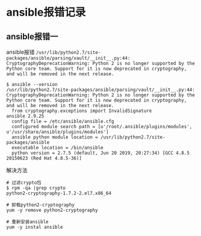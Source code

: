 # ansible报错记录

## ansible报错一

ansible报错 `/usr/lib/python2.7/site-packages/ansible/parsing/vault/__init__.py:44: CryptographyDeprecationWarning: Python 2 is no longer supported by the Python core team. Support for it is now deprecated in cryptography, and will be removed in the next release.`

```shell
$ ansible --version
/usr/lib/python2.7/site-packages/ansible/parsing/vault/__init__.py:44: CryptographyDeprecationWarning: Python 2 is no longer supported by the Python core team. Support for it is now deprecated in cryptography, and will be removed in the next release.
  from cryptography.exceptions import InvalidSignature
ansible 2.9.25
  config file = /etc/ansible/ansible.cfg
  configured module search path = [u'/root/.ansible/plugins/modules', u'/usr/share/ansible/plugins/modules']
  ansible python module location = /usr/lib/python2.7/site-packages/ansible
  executable location = /bin/ansible
  python version = 2.7.5 (default, Jun 20 2019, 20:27:34) [GCC 4.8.5 20150623 (Red Hat 4.8.5-36)]
```



解决方法

```shell
# 过滤crypto包
$ rpm -qa |grep crypto
python2-cryptography-1.7.2-2.el7.x86_64

# 卸载python2-cryptography
yum -y remove python2-cryptography

# 重新安装ansible
yum -y instal ansible
```

